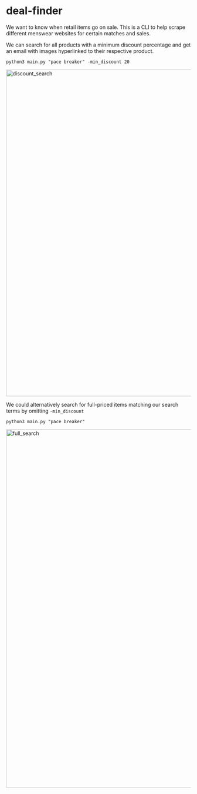 # deal-finder
We want to know when retail items go on sale. This is a CLI to help scrape different menswear websites for certain matches and sales.

We can search for all products with a minimum discount percentage and get an email with images hyperlinked to their respective product.
```
python3 main.py "pace breaker" -min_discount 20
```
<img width="888" alt="discount_search" src="https://github.com/msanchez-ayala/deal-finder/assets/54561946/d9bc7a82-41c2-40b2-a5bd-3e989480cd6a">

We could alternatively search for full-priced items matching our search terms by omitting `-min_discount`
```
python3 main.py "pace breaker"
```
<img width="974" alt="full_search" src="https://github.com/msanchez-ayala/deal-finder/assets/54561946/d6587f4a-3205-4f3b-b7ca-79c9a461c0d0">



